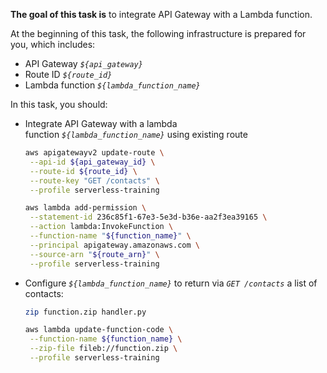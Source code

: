 **The goal of this task is** to integrate API Gateway with a Lambda function.

At the beginning of this task, the following infrastructure is prepared for you, which includes:

- API Gateway *`${api_gateway}`*
- Route ID *`${route_id}`*
- Lambda function *`${lambda_function_name}`*

In this task, you should:

- Integrate API Gateway with a lambda function *`${lambda_function_name}`* using existing route
    
    ```bash
    aws apigatewayv2 update-route \
     --api-id ${api_gateway_id} \
     --route-id ${route_id} \
     --route-key "GET /contacts" \
     --profile serverless-training
    ```
    
    ```bash
    aws lambda add-permission \
     --statement-id 236c85f1-67e3-5e3d-b36e-aa2f3ea39165 \
     --action lambda:InvokeFunction \
     --function-name "${function_name}" \
     --principal apigateway.amazonaws.com \
     --source-arn "${route_arn}" \
     --profile serverless-training
    ```
    
- Configure *`${lambda_function_name}`* to return via *`GET /contacts`* a list of contacts:
    
    ```bash
    zip function.zip handler.py
    ```
    
    ```bash
    aws lambda update-function-code \
     --function-name ${function_name} \
     --zip-file fileb://function.zip \
     --profile serverless-training
    ```